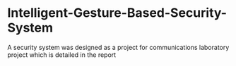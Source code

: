 # Intelligent-Gesture-Based-Security-System
A security system was designed as a project for communications laboratory project which is detailed in the report
